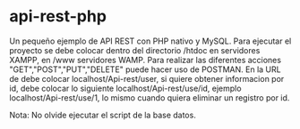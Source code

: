 # api-rest-php
Un pequeño ejemplo de API REST con PHP nativo y MySQL.
Para ejecutar el proyecto se debe colocar dentro del directorio /htdoc en servidores XAMPP, en /www servidores WAMP.
Para realizar las diferentes acciones "GET","POST","PUT","DELETE" puede hacer uso de POSTMAN.
En la URL de debe colocar localhost/Api-rest/user, si quiere obtener informacion por id, debe colocar lo siguiente localhost/Api-rest/use/id, ejemplo localhost/Api-rest/use/1,
lo mismo cuando quiera eliminar un registro por id.

Nota: No olvide ejecutar el script de la base datos.
